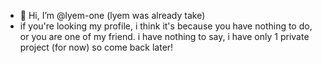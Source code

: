 - 👋 Hi, I’m @lyem-one (lyem was already take)
- if you're looking my profile, i think it's because you have nothing to do, or you are one of my friend.
i have nothing to say, i have only 1 private project (for now) so come back later!
<!---
lyem-one/lyem-one is a ✨ special ✨ repository because its `README.md` (this file) appears on your GitHub profile.
You can click the Preview link to take a look at your changes.
--->
